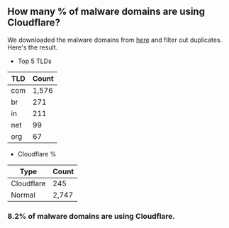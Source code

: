 ## How many % of malware domains are using Cloudflare?


We downloaded the malware domains from [here](https://urlhaus.abuse.ch) and filter out duplicates.
Here's the result.


[//]: # (start replacement)


- Top 5 TLDs

| TLD | Count |
| --- | --- |
| com | 1,576 |
| br | 271 |
| in | 211 |
| net | 99 |
| org | 67 |


- Cloudflare %

| Type | Count |
| --- | --- |
| Cloudflare | 245 |
| Normal | 2,747 |


### 8.2% of malware domains are using Cloudflare.